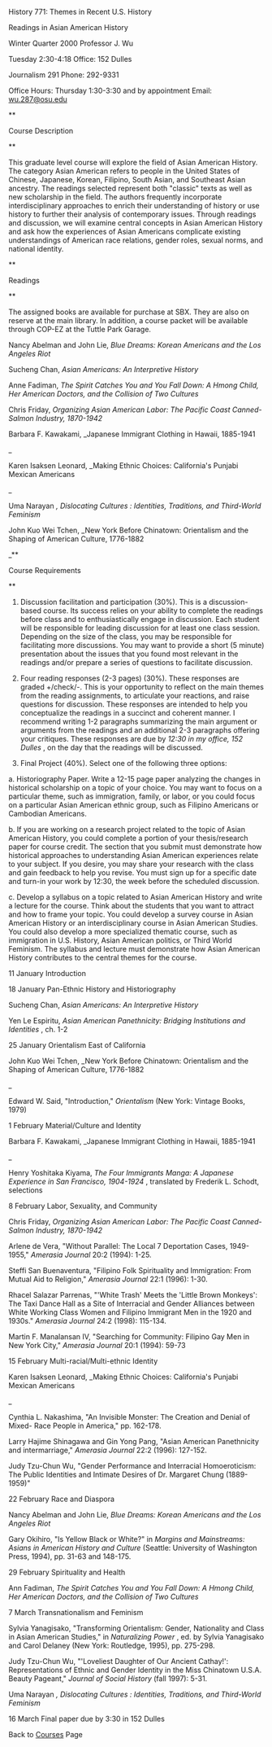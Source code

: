 History 771: Themes in Recent U.S. History

Readings in Asian American History

Winter Quarter 2000 Professor J. Wu

Tuesday 2:30-4:18 Office: 152 Dulles

Journalism 291 Phone: 292-9331

Office Hours: Thursday 1:30-3:30 and by appointment Email: wu.287@osu.edu

**

Course Description

**

This graduate level course will explore the field of Asian American History.
The category Asian American refers to people in the United States of Chinese,
Japanese, Korean, Filipino, South Asian, and Southeast Asian ancestry. The
readings selected represent both "classic" texts as well as new scholarship in
the field. The authors frequently incorporate interdisciplinary approaches to
enrich their understanding of history or use history to further their analysis
of contemporary issues. Through readings and discussion, we will examine
central concepts in Asian American History and ask how the experiences of
Asian Americans complicate existing understandings of American race relations,
gender roles, sexual norms, and national identity.

**

Readings

**

The assigned books are available for purchase at SBX. They are also on reserve
at the main library. In addition, a course packet will be available through
COP-EZ at the Tuttle Park Garage.

Nancy Abelman and John Lie, _Blue Dreams: Korean Americans and the Los Angeles
Riot_

Sucheng Chan, _Asian Americans: An Interpretive History_

Anne Fadiman, _The Spirit Catches You and You Fall Down: A Hmong Child, Her
American Doctors, and the Collision of Two Cultures_

Chris Friday, _Organizing Asian American Labor: The Pacific Coast Canned-
Salmon Industry, 1870-1942_

Barbara F. Kawakami, _Japanese Immigrant Clothing in Hawaii, 1885-1941

_

Karen Isaksen Leonard, _Making Ethnic Choices: California's Punjabi Mexican
Americans

_

Uma Narayan _, Dislocating Cultures : Identities, Traditions, and Third-World
Feminism_

John Kuo Wei Tchen, _New York Before Chinatown: Orientalism and the Shaping of
American Culture, 1776-1882

_**



Course Requirements

**

1. Discussion facilitation and participation (30%). This is a discussion-based course. Its success relies on your ability to complete the readings before class and to enthusiastically engage in discussion. Each student will be responsible for leading discussion for at least one class session. Depending on the size of the class, you may be responsible for facilitating more discussions. You may want to provide a short (5 minute) presentation about the issues that you found most relevant in the readings and/or prepare a series of questions to facilitate discussion.

2. Four reading responses (2-3 pages) (30%). These responses are graded +/check/-. This is your opportunity to reflect on the main themes from the reading assignments, to articulate your reactions, and raise questions for discussion. These responses are intended to help you conceptualize the readings in a succinct and coherent manner. I recommend writing 1-2 paragraphs summarizing the main argument or arguments from the readings and an additional 2-3 paragraphs offering your critiques. These responses are due by _12:30 in my office, 152 Dulles_ , on the day that the readings will be discussed.

3. Final Project (40%). Select one of the following three options:

a. Historiography Paper. Write a 12-15 page paper analyzing the changes in
historical scholarship on a topic of your choice. You may want to focus on a
particular theme, such as immigration, family, or labor, or you could focus on
a particular Asian American ethnic group, such as Filipino Americans or
Cambodian Americans.

b. If you are working on a research project related to the topic of Asian
American History, you could complete a portion of your thesis/research paper
for course credit. The section that you submit must demonstrate how historical
approaches to understanding Asian American experiences relate to your subject.
If you desire, you may share your research with the class and gain feedback to
help you revise. You must sign up for a specific date and turn-in your work by
12:30, the week before the scheduled discussion.

c. Develop a syllabus on a topic related to Asian American History and write a
lecture for the course. Think about the students that you want to attract and
how to frame your topic. You could develop a survey course in Asian American
History or an interdisciplinary course in Asian American Studies. You could
also develop a more specialized thematic course, such as immigration in U.S.
History, Asian American politics, or Third World Feminism. The syllabus and
lecture must demonstrate how Asian American History contributes to the central
themes for the course.

11 January  Introduction

18 January Pan-Ethnic History and Historiography

Sucheng Chan, _Asian Americans: An Interpretive History_

Yen Le Espiritu, _Asian American Panethnicity: Bridging Institutions and
Identities_ , ch. 1-2

25 January Orientalism East of California

John Kuo Wei Tchen, _New York Before Chinatown: Orientalism and the Shaping of
American Culture, 1776-1882

_

Edward W. Said, "Introduction," _Orientalism_ (New York: Vintage Books, 1979)

1 February Material/Culture and Identity

Barbara F. Kawakami, _Japanese Immigrant Clothing in Hawaii, 1885-1941

_

Henry Yoshitaka Kiyama, _The Four Immigrants Manga: A Japanese Experience in
San Francisco, 1904-1924_ , translated by Frederik L. Schodt, selections

8 February Labor, Sexuality, and Community

Chris Friday, _Organizing Asian American Labor: The Pacific Coast Canned-
Salmon Industry, 1870-1942_

Arlene de Vera, "Without Parallel: The Local 7 Deportation Cases, 1949-1955,"
_Amerasia Journal_ 20:2 (1994): 1-25.

Steffi San Buenaventura, "Filipino Folk Spirituality and Immigration: From
Mutual Aid to Religion," _Amerasia Journal_ 22:1 (1996): 1-30.

Rhacel Salazar Parrenas, "'White Trash' Meets the 'Little Brown Monkeys': The
Taxi Dance Hall as a Site of Interracial and Gender Alliances between White
Working Class Women and Filipino Immigrant Men in the 1920 and 1930s."
_Amerasia Journal_ 24:2 (1998): 115-134.

Martin F. Manalansan IV, "Searching for Community: Filipino Gay Men in New
York City," _Amerasia Journal_ 20:1 (1994): 59-73

15 February Multi-racial/Multi-ethnic Identity

Karen Isaksen Leonard, _Making Ethnic Choices: California's Punjabi Mexican
Americans

_

Cynthia L. Nakashima, "An Invisible Monster: The Creation and Denial of Mixed-
Race People in America," pp. 162-178.

Larry Hajime Shinagawa and Gin Yong Pang, "Asian American Panethnicity and
intermarriage," _Amerasia Journal_ 22:2 (1996): 127-152.

Judy Tzu-Chun Wu, "Gender Performance and Interracial Homoeroticism: The
Public Identities and Intimate Desires of Dr. Margaret Chung (1889-1959)"



22 February  Race and Diaspora

Nancy Abelman and John Lie, _Blue Dreams: Korean Americans and the Los Angeles
Riot_

Gary Okihiro, "Is Yellow Black or White?" in _Margins and Mainstreams: Asians
in American History and Culture_ (Seattle: University of Washington Press,
1994), pp. 31-63 and 148-175.

29 February Spirituality and Health

Ann Fadiman, _The Spirit Catches You and You Fall Down: A Hmong Child, Her
American Doctors, and the Collision of Two Cultures_

7 March  Transnationalism and Feminism

Sylvia Yanagisako, "Transforming Orientalism: Gender, Nationality and Class in
Asian American Studies," in _Naturalizing Power_ , ed. by Sylvia Yanagisako
and Carol Delaney (New York: Routledge, 1995), pp. 275-298.

Judy Tzu-Chun Wu, "'Loveliest Daughter of Our Ancient Cathay!':
Representations of Ethnic and Gender Identity in the Miss Chinatown U.S.A.
Beauty Pageant," _Journal of Social History_ (fall 1997): 5-31.

Uma Narayan _, Dislocating Cultures : Identities, Traditions, and Third-World
Feminism_

16 March Final paper due by 3:30 in 152 Dulles



Back to [Courses](courses.html) Page

